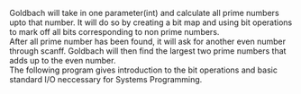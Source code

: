 Goldbach will take in one parameter(int) and calculate all prime numbers upto that number. It will do so by creating a bit map and using bit operations to mark off all bits corresponding to non prime numbers.  
After all prime number has been found, it will ask for another even number through scanff. Goldbach will then find the largest two prime numbers that adds up to the even number.  
The following program gives introduction to the bit operations and basic standard I/O neccessary for Systems Programming.  
